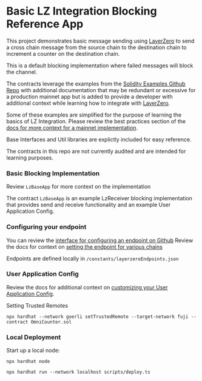# Basic LZ Integration Blocking Reference App

This project demonstrates basic message sending using [LayerZero](https://layerzero.network/) to send a cross chain message 
from the source chain to the destination chain to increment a counter on the destination chain.

This is a default blocking implementation where failed messages will block the channel.

The contracts leverage the examples from the [Solidity Examples Github Repo](https://github.com/LayerZero-Labs/solidity-examples)
with additional documentation that may be redundant or excessive for a production mainnet app but is added to
provide a developer with additional context while learning how to integrate with [LayerZero](https://layerzero.network/).

Some of these examples are simplified for the purpose of learning the basics of LZ Integration.  Please review
the best practices section of the [docs for more context for a mainnet implementation](https://layerzero.gitbook.io/docs/evm-guides/best-practice).

Base Interfaces and Util libraries are explictly included for easy reference.

The contracts in this repo are not currently audited and are intended for learning purposes.

### Basic Blocking Implementation

Review `LzBaseApp` for more context on the implementation

The contract `LzBaseApp` is an example LzReceiver blocking implementation that provides send and 
receive functionality and an example User Application Config.

### Configuring your endpoint

You can review the [interface for configuring an endpoint on Github](https://github.com/LayerZero-Labs/solidity-examples/blob/main/contracts/interfaces/ILayerZeroEndpoint.sol)
Review the docs for context on [setting the endpoint for various chains](https://layerzero.gitbook.io/docs/technical-reference/mainnet/supported-chain-ids)

Endpoints are defined locally in `/constants/layerzeroEndpoints.json`



### User Application Config

Review the docs for additional context on [customizing your User Application Config](https://layerzero.gitbook.io/docs/evm-guides/ua-custom-configuration).

Setting Trusted Remotes
```
npx hardhat --network goerli setTrustedRemote --target-network fuji --contract OmniCounter.sol
```

### Local Deployment

Start up a local node:
```shell
npx hardhat node
```

```shell
npx hardhat run --network localhost scripts/deploy.ts
```
